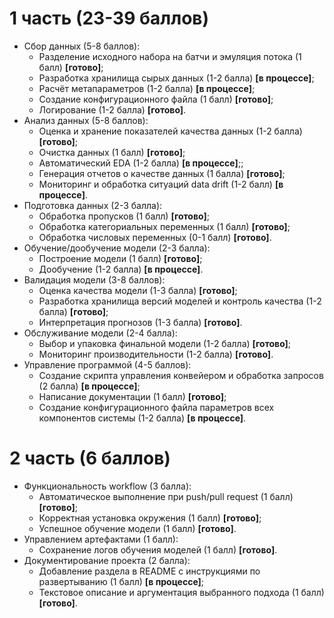 # 1 часть (23-39 баллов)
- Сбор данных (5-8 баллов):
    - Разделение исходного набора на батчи и эмуляция потока (1 балл) **[готово]**;
    - Разработка хранилища сырых данных (1-2 балла) **[в процессе]**;
    - Расчёт метапараметров (1-2 балла) **[в процессе]**;
    - Создание конфигурационного файла (1 балл) **[готово]**;
    - Логирование (1-2 балла) **[готово]**.
- Анализ данных (5-8 баллов):
    - Оценка и хранение показателей качества данных (1-2 балла) **[готово]**;
    - Очистка данных (1 балл) **[готово]**;
    - Автоматический EDA (1-2 балла) **[в процессе]**;;
    - Генерация отчетов о качестве данных (1 балла) **[готово]**;
    - Мониторинг и обработка ситуаций data drift (1-2 балл) **[в процессе]**.
- Подготовка данных (2-3 балла):
    - Обработка пропусков (1 балл) **[готово]**;
    - Обработка категориальных переменных (1 балл) **[готово]**;
    - Обработка числовых переменных (0-1 балл) **[готово]**.
- Обучение/дообучение модели (2-3 балла):
    - Построение модели (1 балл) **[готово]**;
    - Дообучение (1-2 балла) **[в процессе]**.
- Валидация модели (3-8 баллов):
    - Оценка качества модели (1-3 балла) **[готово]**;
    - Разработка хранилища версий моделей и контроль качества (1-2 балла) **[готово]**;
    - Интерпретация прогнозов (1-3 балла) **[готово]**.
- Обслуживание модели (2-4 балла):
    - Выбор и упаковка финальной модели (1-2 балла) **[готово]**;
    - Мониторинг производительности (1-2 балла) **[готово]**.
- Управление программой (4-5 баллов):
    - Создание скрипта управления конвейером и обработка запросов (2 балла) **[в процессе]**;
    - Написание документации (1 балл) **[готово]**;
    - Создание конфигурационного файла параметров всех компонентов системы (1-2 балла) **[в процессе]**.

# 2 часть (6 баллов)
- Функциональность workflow (3 балла):
    - Автоматическое выполнение при push/pull request (1 балл) **[готово]**;
    - Корректная установка окружения (1 балл) **[готово]**;
    - Успешное обучение модели (1 балл) **[готово]**.
- Управлением артефактами (1 балл):
    - Сохранение логов обучения моделей (1 балл) **[готово]**.
- Документирование проекта (2 балла):
    - Добавление раздела в README с инструкциями по развертыванию (1 балл) **[в процессе]**;
    - Текстовое описание и аргументация выбранного подхода (1 балл) **[готово]**.
